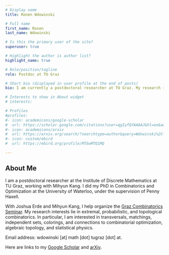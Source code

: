 ```yaml
---
# Display name
title: Ronen Wdowinski

# Full name
first_name: Ronen
last_name: Wdowinski

# Is this the primary user of the site?
superuser: true

# Highlight the author is author list?
highlight_name: true

# Role/position/tagline
role: Postdoc at TU Graz

# Short bio (displayed in user profile at the end of posts)
bio: I am currently a postdoctoral researcher at TU Graz. My research interests include extremal, probabilistic, and topological combinatorics.

# Interests to show in About widget
# interests:

# Profiles
#profiles:
#- icon: academicons/google-scholar
#  url: https://scholar.google.com/citations?user=qgIyfQYAAAAJ&hl=en&authuser=1&oi=ao
#- icon: academicons/arxiv
#  url: https://arxiv.org/search/?searchtype=author&query=Wdowinski%2C+Ronen
#- icon: custom/ebird
#  url: https://ebird.org/profile/MTEwMTQ1MQ

---
```

## About Me

I am a postdoctoral researcher at the Institute of Discrete Mathematics at TU Graz, working with Mihyun Kang. 
I did my PhD in Combinatorics and Optimization at the University of Waterloo, under the supervision of Penny Haxell. 

With Joshua Erde and Mihyun Kang, I help organize the [Graz Combinatorics Seminar](https://www.math.tugraz.at/comb/index.php?link=seminars).
My research interests lie in extremal, probabilistic, and topological combinatorics.
In particular, I am interested in transversals, matchings, independent sets, colorings, and connections to combinatorial optimization, algebraic topology, and statistical physics.

Email address: wdowinski [at] math [dot] tugraz [dot] at.

Here are links to my [Google Scholar](https://scholar.google.com/citations?user=qgIyfQYAAAAJ&hl=en) and [arXiv](https://arxiv.org/search/?query=Wdowinski%2C+Ronen&searchtype=author&abstracts=show&order=-announced_date_first&size=50).
